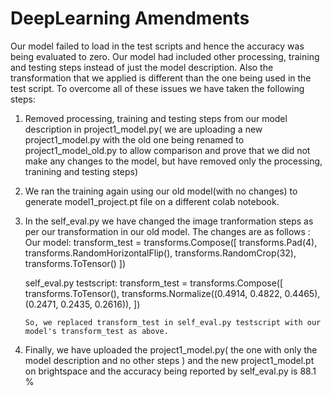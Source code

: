 # DeepLearning Amendments

Our model failed to load in the test scripts and hence the accuracy was being evaluated to zero. Our model had included other processing, training and testing steps instead of just the model description. Also the transformation that we applied is different than the one being used in the test script. To overcome all of these issues we have taken the following steps: 

1) Removed processing, training and testing steps from our model description in project1_model.py( we are uploading a new project1_model.py with the old one being renamed to project1_model_old.py to allow comparison and prove  that we did not make any changes to the model, but have removed only the processing, tranining and testing steps) 


2) We ran the training again using our old model(with no changes) to generate model1_project.pt file on a different colab notebook.


3) In the self_eval.py we have changed the image tranformation steps as per our transformation in our old model. The changes are as follows :
      Our model: 
            transform_test = transforms.Compose([
                               transforms.Pad(4),
                               transforms.RandomHorizontalFlip(),
                               transforms.RandomCrop(32),
                               transforms.ToTensor()
                               ])
                               
      self_eval.py testscript: 
              transform_test = transforms.Compose([
                                 transforms.ToTensor(),
                                 transforms.Normalize((0.4914, 0.4822, 0.4465), (0.2471, 0.2435, 0.2616)),
                                  ])
                                  
       So, we replaced transform_test in self_eval.py testscript with our model's transform_test as above. 
4) Finally, we have uploaded the project1_model.py( the one with only the model description and no other steps ) and the new project1_model.pt on brightspace and the accuracy being reported by self_eval.py is 88.1 %
